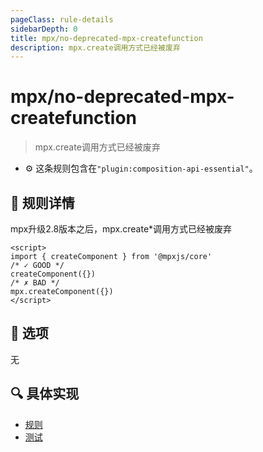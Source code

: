 ```yaml
---
pageClass: rule-details
sidebarDepth: 0
title: mpx/no-deprecated-mpx-createfunction
description: mpx.create调用方式已经被废弃
---
```

# mpx/no-deprecated-mpx-createfunction
> mpx.create调用方式已经被废弃

- :gear: 这条规则包含在`"plugin:composition-api-essential"`。

## :book: 规则详情

mpx升级2.8版本之后，mpx.create*调用方式已经被废弃

<eslint-code-block :rules="{'mpx/no-deprecated-mpx-createfunction': ['error']}">

```vue
<script>
import { createComponent } from '@mpxjs/core'
/* ✓ GOOD */
createComponent({})
/* ✗ BAD */
mpx.createComponent({})
</script>
```

</eslint-code-block>

## :wrench: 选项

无

## :mag: 具体实现

- [规则](https://github.com/mpx-ecology/eslint-plugin-mpx/blob/master/lib/rules/no-deprecated-mpx-createfunction.js)
- [测试](https://github.com/mpx-ecology/eslint-plugin-mpx/blob/master/tests/lib/rules/no-deprecated-mpx-createfunction.js)